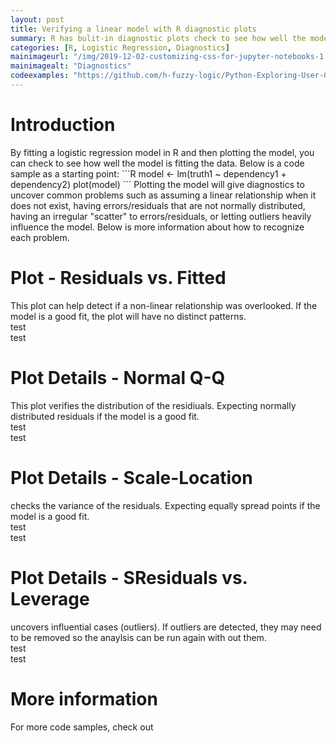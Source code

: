 ```yaml
---
layout: post
title: Verifying a linear model with R diagnostic plots
summary: R has bulit-in diagnostic plots check to see how well the model is fitting the data    
categories: [R, Logistic Regression, Diagnostics]
mainimageurl: "/img/2019-12-02-customizing-css-for-jupyter-notebooks-1.png"
mainimagealt: "Diagnostics"
codeexamples: "https://github.com/h-fuzzy-logic/Python-Exploring-User-Generated-Events/blob/master/Exploring%20User%20Generated%20Events.ipynb"
---
```


<h1 class="h4">Introduction</h1>
By fitting a logistic regression model in R and then plotting the model, you can check to see how well the model is fitting the data.  Below is a code sample as a starting point:
```R
model <- lm(truth1 ~ dependency1 + dependency2)
plot(model)
```
Plotting the model will give diagnostics to uncover common problems such as assuming a linear relationship when it does not exist, having errors/residuals that are not normally distributed, having an irregular "scatter" to errors/residuals, or letting outliers heavily influence the model.  Below is more information about how to recognize each problem.  

<h1 class="h4">Plot - Residuals vs. Fitted</h1>
This plot can help detect if a non-linear relationship was overlooked.  If the model is a good fit, the plot will have no distinct patterns.
<div class="row mb-2">
	<div class="col-6">test</div>
	<div class="col-6">test</div>
</div>

<h1 class="h4">Plot Details - Normal Q-Q</h1>
This plot verifies the distribution of the residiuals.  Expecting normally distributed residuals if the model is a good fit.
<div class="row mb-2">
	<div class="col-6">test</div>
	<div class="col-6">test</div>
</div>

<h1 class="h4">Plot Details - Scale-Location</h1>
checks the variance of the residuals.  Expecting equally spread points if the model is a good fit.
<div class="row mb-2">
	<div class="col-6">test</div>
	<div class="col-6">test</div>
</div>

<h1 class="h4">Plot Details - SResiduals vs. Leverage</h1>
uncovers influential cases (outliers).  If outliers are detected, they may need to be removed so the anaylsis can be run again with out them.
<div class="row mb-2">
	<div class="col-6">test</div>
	<div class="col-6">test</div>
</div>

<h1 class="h4">More information</h1>
For more code samples, check out 
